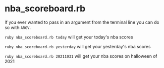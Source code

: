 # nba_scoreboard.rb

If you ever wanted to pass in an argument from the terminal line you can do so with `ARGV`.

`ruby nba_scoreboard.rb today` will get your today's nba scores

`ruby nba_scoreboard.rb yesterday` will get your yesterday's nba scores

`ruby nba_scoreboard.rb 20211031` will get your nba scores on halloween of 2021
